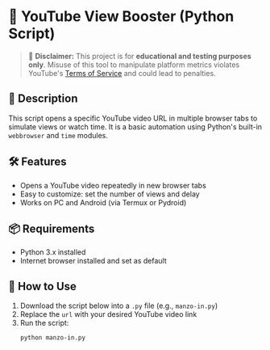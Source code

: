 # 🔁 YouTube View Booster (Python Script)

> 🚨 **Disclaimer:** This project is for **educational and testing purposes only**. Misuse of this tool to manipulate platform metrics violates YouTube's [Terms of Service](https://www.youtube.com/t/terms) and could lead to penalties.

## 📃 Description
This script opens a specific YouTube video URL in multiple browser tabs to simulate views or watch time. It is a basic automation using Python's built-in `webbrowser` and `time` modules.

## 🛠 Features
- Opens a YouTube video repeatedly in new browser tabs
- Easy to customize: set the number of views and delay
- Works on PC and Android (via Termux or Pydroid)

## 📦 Requirements
- Python 3.x installed
- Internet browser installed and set as default

## 🚀 How to Use
1. Download the script below into a `.py` file (e.g., `manzo-in.py`)
2. Replace the `url` with your desired YouTube video link
3. Run the script:
   ```bash
   python manzo-in.py

